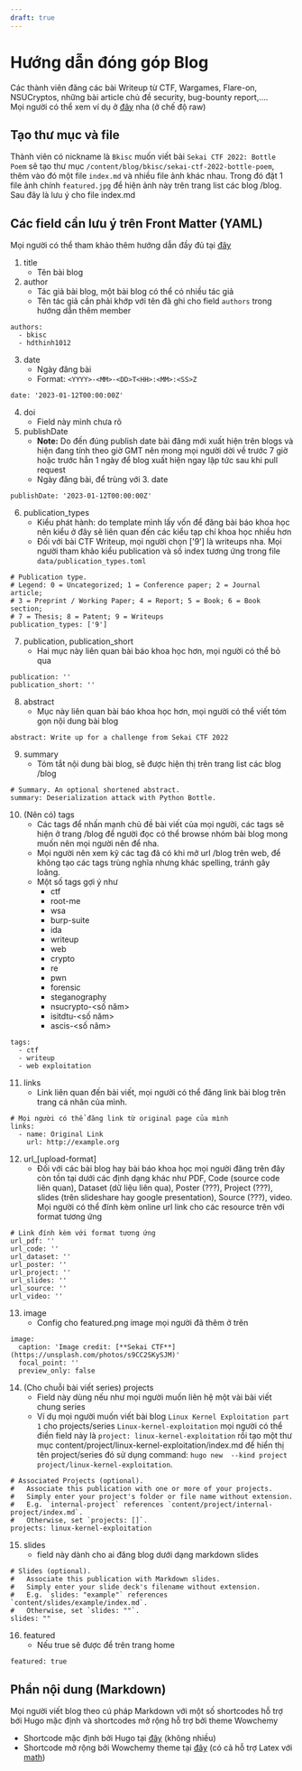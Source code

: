 ```yaml
---
draft: true
---
```


# Hướng dẫn đóng góp Blog
Các thành viên đăng các bài Writeup từ CTF, Wargames, Flare-on, NSUCryptos, những bài article chủ đề security, bug-bounty report,....  
Mọi người có thể xem ví dụ ở [đây](./duti/sekai-ctf-2022-bottle-poem/index.md) nha (ở chế độ raw)

## Tạo thư mục và file
Thành viên có nickname là `Bkisc` muốn viết bài `Sekai CTF 2022: Bottle Poem` sẽ tạo thư mục `/content/blog/bkisc/sekai-ctf-2022-bottle-poem`, thêm vào đó một file `index.md` và nhiều file ảnh khác nhau. Trong đó đặt 1 file ảnh chính `featured.jpg` để hiện ảnh này trên trang list các blog /blog. 
Sau đây là lưu ý cho file index.md
## Các field cần lưu ý trên Front Matter (YAML)
Mọi người có thể tham khảo thêm hướng dẫn đầy đủ tại [đây](https://wowchemy.com/docs/content/publications/)
1. title
    - Tên bài blog
2. author
    - Tác giả bài blog, một bài blog có thể có nhiều tác giả
    - Tên tác giả cần phải khớp với tên đã ghi cho field `authors` trong hướng dẫn thêm member
```
authors:
  - bkisc
  - hdthinh1012
```
3. date
    - Ngày đăng bài
    - Format: `<YYYY>-<MM>-<DD>T<HH>:<MM>:<SS>Z`
```
date: '2023-01-12T00:00:00Z'
```
4. doi
    - Field này mình chưa rõ
5. publishDate
    - **Note:** Do đến đúng publish date bài đăng mới xuất hiện trên blogs và hiện đang tính theo giờ GMT nên mong mọi người dời về trước 7 giờ hoặc trước hẳn 1 ngày để blog xuất hiện ngay lập tức sau khi pull request 
    - Ngày đăng bài, để trùng với 3. date
```
publishDate: '2023-01-12T00:00:00Z'
```
6. publication_types
    - Kiểu phát hành: do template mình lấy vốn để đăng bài báo khoa học nên kiểu ở đây sẽ liên quan đến các kiểu tạp chí khoa học nhiều hơn
    - Đối với bài CTF Writeup, mọi người chọn ['9'] là writeups nha. Mọi người tham khảo kiểu publication và số index tương ứng trong file `data/publication_types.toml`
```
# Publication type.
# Legend: 0 = Uncategorized; 1 = Conference paper; 2 = Journal article;
# 3 = Preprint / Working Paper; 4 = Report; 5 = Book; 6 = Book section;
# 7 = Thesis; 8 = Patent; 9 = Writeups
publication_types: ['9']
```

7. publication, publication_short
    - Hai mục này liên quan bài báo khoa học hơn, mọi người có thể bỏ qua
```
publication: ''
publication_short: ''
```

8. abstract
    - Mục này liên quan bài báo khoa học hơn, mọi người có thể viết tóm gọn nội dung bài blog
```
abstract: Write up for a challenge from Sekai CTF 2022
```

9. summary
    - Tóm tắt nội dung bài blog, sẽ được hiện thị trên trang list các blog /blog
```
# Summary. An optional shortened abstract.
summary: Deserialization attack with Python Bottle.
```

10. (Nên có) tags
    - Các tags để nhấn mạnh chủ đề bài viết của mọi người, các tags sẽ hiện ở trang /blog để người đọc có thể browse nhóm bài blog mong muốn nên mọi người nên để nha.
    - Mọi người nên xem kỹ các tag đã có khi mở url /blog trên web, để không tạo các tags trùng nghĩa nhưng khác spelling, tránh gây loãng.
    - Một số tags gợi ý như
        - ctf
        - root-me
        - wsa
        - burp-suite
        - ida
        - writeup
        - web
        - crypto
        - re
        - pwn
        - forensic
        - steganography
        - nsucrypto-<số năm>
        - isitdtu-<số năm>
        - ascis-<số năm>

```
tags:
  - ctf
  - writeup
  - web exploitation
```

11. links 
    - Link liên quan đến bài viết, mọi người có thể đăng link bài blog trên trang cá nhân của mình.
```
# Mọi người có thể đăng link từ original page của mình
links:
  - name: Original Link
    url: http://example.org
```

12. url_[upload-format]
    - Đối với các bài blog hay bài báo khoa học mọi người đăng trên đây còn tồn tại dưới các định dạng khác như PDF, Code (source code liên quan), Dataset (dữ liệu liên qua), Poster (???), Project (???), slides (trên slideshare hay google presentation), Source (???), video. Mọi người có thể đính kèm online url link cho các resource trên với format tương ứng
```
# Link đính kèm với format tương ứng
url_pdf: ''
url_code: ''
url_dataset: ''
url_poster: ''
url_project: ''
url_slides: ''
url_source: ''
url_video: ''
```

13. image
    - Config cho featured.png image mọi người đã thêm ở trên
```
image:
  caption: 'Image credit: [**Sekai CTF**](https://unsplash.com/photos/s9CC2SKySJM)'
  focal_point: ''
  preview_only: false
```

14. (Cho chuỗi bài viết series) projects
    - Field này dùng nếu như mọi người muốn liên hệ một vài bài viết chung series
    - Ví dụ mọi người muốn viết bài blog `Linux Kernel Exploitation part 1` cho projects/series `Linux-kernel-exploitation` mọi người có thể điền field này là `project: linux-kernel-exploitation` rồi tạo một thư mục content/project/linux-kernel-exploitation/index.md để hiển thị tên project/series đó sử dụng command: `hugo new  --kind project project/linux-kernel-exploitation`. 

```
# Associated Projects (optional).
#   Associate this publication with one or more of your projects.
#   Simply enter your project's folder or file name without extension.
#   E.g. `internal-project` references `content/project/internal-project/index.md`.
#   Otherwise, set `projects: []`.
projects: linux-kernel-exploitation
```

15. slides
    - field này dành cho ai đăng blog dưới dạng markdown slides
```
# Slides (optional).
#   Associate this publication with Markdown slides.
#   Simply enter your slide deck's filename without extension.
#   E.g. `slides: "example"` references `content/slides/example/index.md`.
#   Otherwise, set `slides: ""`.
slides: ""
```

16. featured
    - Nếu true sẽ được để trên trang home
```
featured: true
```

## Phần nội dung (Markdown)
Mọi người viết blog theo cú pháp Markdown với một số shortcodes hỗ trợ bới Hugo mặc định và shortcodes mở rộng hỗ trợ bởi theme Wowchemy

- Shortcode mặc định bởi Hugo tại [đây](https://gohugo.io/content-management/shortcodes/) (không nhiều)
- Shortcode mở rộng bởi Wowchemy theme tại [đây](https://wowchemy.com/docs/content/writing-markdown-latex/#math) (có cả hỗ trợ Latex với [math](https://wowchemy.com/docs/content/writing-markdown-latex/#math))